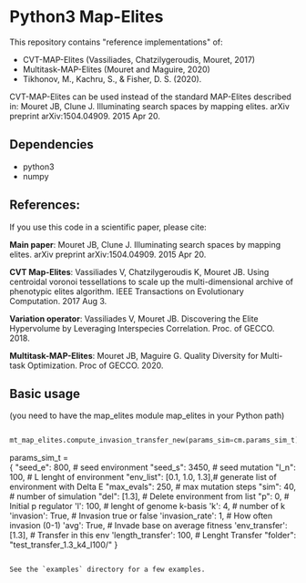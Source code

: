 # Python3 Map-Elites 
This repository contains "reference implementations" of:
- CVT-MAP-Elites (Vassiliades, Chatzilygeroudis, Mouret, 2017)
- Multitask-MAP-Elites (Mouret and Maguire, 2020)
- Tikhonov, M., Kachru, S., & Fisher, D. S. (2020).

CVT-MAP-Elites can be used instead of the standard MAP-Elites described in:
Mouret JB, Clune J. Illuminating search spaces by mapping elites. arXiv preprint arXiv:1504.04909. 2015 Apr 20.


## Dependencies

- python3
- numpy


## References:
If you use this code in a scientific paper, please cite:

**Main paper**: Mouret JB, Clune J. Illuminating search spaces by mapping elites. arXiv preprint arXiv:1504.04909. 2015 Apr 20.

**CVT Map-Elites**: Vassiliades V, Chatzilygeroudis K, Mouret JB. Using centroidal voronoi tessellations to scale up the multi-dimensional archive of phenotypic elites algorithm. IEEE Transactions on Evolutionary Computation. 2017 Aug 3.

**Variation operator**: Vassiliades V, Mouret JB. Discovering the Elite Hypervolume by Leveraging Interspecies Correlation. Proc. of GECCO. 2018.

**Multitask-MAP-Elites**: Mouret JB, Maguire G. Quality Diversity for Multi-task Optimization. Proc of GECCO. 2020.


## Basic usage
(you need to have the map_elites module map_elites in your Python path)

```python

mt_map_elites.compute_invasion_transfer_new(params_sim=cm.params_sim_t)

```
params_sim_t = \
    {
        "seed_e": 800, # seed environment
        "seed_s": 3450, # seed mutation
        "l_n": 100, # L lenght of environment
        "env_list": [0.1, 1.0, 1.3],# generate list of environment with Delta E
        "max_evals": 250, # max mutation steps
        "sim": 40, # number of simulation
        "del": [1.3], # Delete environment from list
        "p": 0, # Initial p regulator
        'l': 100, # lenght of genome k-basis
        'k': 4, # number of k
        'invasion': True, # Invasion true or false
        'invasion_rate': 1, # How often invasion (0-1)
        'avg': True, # Invade base on average fitness
        'env_transfer': [1.3], # Transfer in this env
        'length_transfer': 100, # Lenght Transfer
        "folder": "test_transfer_1.3_k4_l100/"
    }
```

See the `examples` directory for a few examples.
